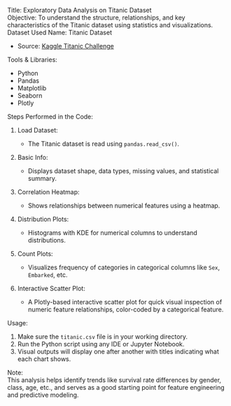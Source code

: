 Title: Exploratory Data Analysis on Titanic Dataset  
Objective: To understand the structure, relationships, and key characteristics of the Titanic dataset using statistics and visualizations.
Dataset Used
Name: Titanic Dataset  
- Source: [Kaggle Titanic Challenge](https://www.kaggle.com/c/titanic)  

Tools & Libraries: 
- Python  
- Pandas  
- Matplotlib  
- Seaborn  
- Plotly


Steps Performed in the Code:

1. Load Dataset:
   - The Titanic dataset is read using `pandas.read_csv()`.

2. Basic Info:
   - Displays dataset shape, data types, missing values, and statistical summary.

3. Correlation Heatmap:
   - Shows relationships between numerical features using a heatmap.

4. Distribution Plots:
   - Histograms with KDE for numerical columns to understand distributions.

5. Count Plots:
   - Visualizes frequency of categories in categorical columns like `Sex`, `Embarked`, etc.

6. Interactive Scatter Plot:
   - A Plotly-based interactive scatter plot for quick visual inspection of numeric feature relationships, color-coded by a categorical feature.


Usage:
1. Make sure the `titanic.csv` file is in your working directory.
2. Run the Python script using any IDE or Jupyter Notebook.
3. Visual outputs will display one after another with titles indicating what each chart shows.

Note:  
This analysis helps identify trends like survival rate differences by gender, class, age, etc., and serves as a good starting point for feature engineering and predictive modeling.

